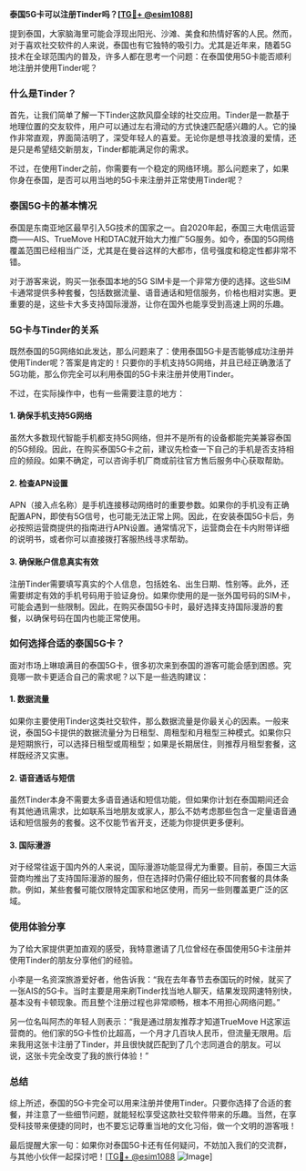 **泰国5G卡可以注册Tinder吗？[[TG💪+ @esim1088](https://t.me/s/esim1088)]**

提到泰国，大家脑海里可能会浮现出阳光、沙滩、美食和热情好客的人民。然而，对于喜欢社交软件的人来说，泰国也有它独特的吸引力。尤其是近年来，随着5G技术在全球范围内的普及，许多人都在思考一个问题：在泰国使用5G卡能否顺利地注册并使用Tinder呢？

### 什么是Tinder？

首先，让我们简单了解一下Tinder这款风靡全球的社交应用。Tinder是一款基于地理位置的交友软件，用户可以通过左右滑动的方式快速匹配感兴趣的人。它的操作非常直观，界面简洁明了，深受年轻人的喜爱。无论你是想寻找浪漫的爱情，还是只是希望结交新朋友，Tinder都能满足你的需求。

不过，在使用Tinder之前，你需要有一个稳定的网络环境。那么问题来了，如果你身在泰国，是否可以用当地的5G卡来注册并正常使用Tinder呢？

### 泰国5G卡的基本情况

泰国是东南亚地区最早引入5G技术的国家之一。自2020年起，泰国三大电信运营商——AIS、TrueMove H和DTAC就开始大力推广5G服务。如今，泰国的5G网络覆盖范围已经相当广泛，尤其是在曼谷这样的大都市，信号强度和稳定性都非常不错。

对于游客来说，购买一张泰国本地的5G SIM卡是一个非常方便的选择。这些SIM卡通常提供多种套餐，包括数据流量、语音通话和短信服务，价格也相对实惠。更重要的是，这些卡大多支持国际漫游，让你在国外也能享受到高速上网的乐趣。

### 5G卡与Tinder的关系

既然泰国的5G网络如此发达，那么问题来了：使用泰国5G卡是否能够成功注册并使用Tinder呢？答案是肯定的！只要你的手机支持5G网络，并且已经正确激活了5G功能，那么你完全可以利用泰国的5G卡来注册并使用Tinder。

不过，在实际操作中，也有一些需要注意的地方：

#### 1. 确保手机支持5G网络

虽然大多数现代智能手机都支持5G网络，但并不是所有的设备都能完美兼容泰国的5G频段。因此，在购买泰国5G卡之前，建议先检查一下自己的手机是否支持相应的频段。如果不确定，可以咨询手机厂商或前往官方售后服务中心获取帮助。

#### 2. 检查APN设置

APN（接入点名称）是手机连接移动网络时的重要参数。如果你的手机没有正确配置APN，即使有5G信号，也可能无法正常上网。因此，在安装泰国5G卡后，务必按照运营商提供的指南进行APN设置。通常情况下，运营商会在卡内附带详细的说明书，或者你可以直接拨打客服热线寻求帮助。

#### 3. 确保账户信息真实有效

注册Tinder需要填写真实的个人信息，包括姓名、出生日期、性别等。此外，还需要绑定有效的手机号码用于验证身份。如果你使用的是一张外国号码的SIM卡，可能会遇到一些限制。因此，在购买泰国5G卡时，最好选择支持国际漫游的套餐，以确保号码在国内也能正常使用。

### 如何选择合适的泰国5G卡？

面对市场上琳琅满目的泰国5G卡，很多初次来到泰国的游客可能会感到困惑。究竟哪一款卡更适合自己的需求呢？以下是一些选购建议：

#### 1. 数据流量

如果你主要使用Tinder这类社交软件，那么数据流量是你最关心的因素。一般来说，泰国5G卡提供的数据流量分为日租型、周租型和月租型三种模式。如果你只是短期旅行，可以选择日租型或周租型；如果是长期居住，则推荐月租型套餐，这样既经济又实惠。

#### 2. 语音通话与短信

虽然Tinder本身不需要太多语音通话和短信功能，但如果你计划在泰国期间还会有其他通讯需求，比如联系当地朋友或家人，那么不妨考虑那些包含一定量语音通话和短信服务的套餐。这不仅能节省开支，还能为你提供更多便利。

#### 3. 国际漫游

对于经常往返于国内外的人来说，国际漫游功能显得尤为重要。目前，泰国三大运营商均推出了支持国际漫游的服务，但在选择时仍需仔细比较不同套餐的具体条款。例如，某些套餐可能仅限特定国家和地区使用，而另一些则覆盖更广泛的区域。

### 使用体验分享

为了给大家提供更加直观的感受，我特意邀请了几位曾经在泰国使用5G卡注册并使用Tinder的朋友分享他们的经验。

小李是一名资深旅游爱好者，他告诉我：“我在去年春节去泰国玩的时候，就买了一张AIS的5G卡。当时主要是用来刷Tinder找当地人聊天，结果发现网速特别快，基本没有卡顿现象。而且整个注册过程也非常顺畅，根本不用担心网络问题。”

另一位名叫阿杰的年轻人则表示：“我是通过朋友推荐才知道TrueMove H这家运营商的。他们家的5G卡性价比超高，一个月才几百块人民币，但流量无限用。后来我用这张卡注册了Tinder，并且很快就匹配到了几个志同道合的朋友。可以说，这张卡完全改变了我的旅行体验！”

### 总结

综上所述，泰国的5G卡完全可以用来注册并使用Tinder。只要你选择了合适的套餐，并注意了一些细节问题，就能轻松享受这款社交软件带来的乐趣。当然，在享受科技带来便捷的同时，也不要忘记尊重当地的文化习俗，做一个文明的游客哦！

最后提醒大家一句：如果你对泰国5G卡还有任何疑问，不妨加入我们的交流群，与其他小伙伴一起探讨吧！[[TG💪+ @esim1088](https://t.me/s/esim1088) ![Image](https://i.postimg.cc/4NQfJmqS/Snipaste-2025-05-13-00-14-12.png)]
